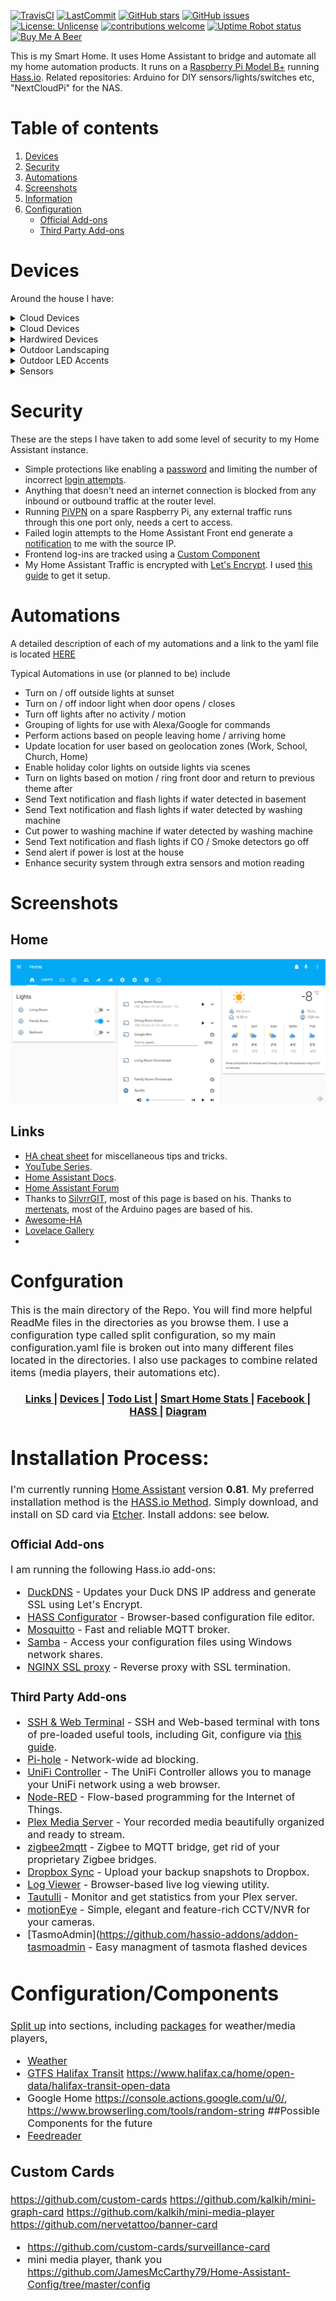 [![TravisCI](https://travis-ci.org/HalEEfacts/SmartHome.svg?branch=master)](https://travis-ci.org/HalEEfacts/SmartHome) [![LastCommit](https://img.shields.io/github/last-commit/HalEEfacts/SmartHome.svg?color=blue&style=plasticr)](https://github.com/HalEEfacts/SmartHome/commits/master) [![GitHub stars](https://img.shields.io/github/stars/HalEEfacts/SmartHome.svg)](https://github.com/HalEEfacts/SmartHome-Hassio/stargazers) [![GitHub issues](https://img.shields.io/github/issues/HalEEfacts/SmartHome.svg)](https://github.com/HalEEfacts/SmartHome-Hassio/issues) [![License: Unlicense](https://img.shields.io/badge/license-Unlicense-blue.svg)](http://unlicense.org/) [![contributions welcome](https://img.shields.io/badge/contributions-welcome-blue.svg?style=flat)](https://github.com/HalEEfacts/SmartHome-Hassio/pulls) [![Uptime Robot status](https://img.shields.io/uptimerobot/status/m780352466-da3a90fa1da0e09f6f0ee745.svg)](https://uptimerobot.com/) [![Buy Me A Beer](https://img.shields.io/badge/BuyMeABeer-Paypal-blue.svg)](https://paypal.me/HalEEfacts)

This is my Smart Home. It uses Home Assistant to bridge and automate all my home automation products. It runs on a [Raspberry Pi Model B+](https://www.amazon.com/dp/B07BDR5PDW/ref=psdc_1048424_t2_B07BFH96M3) running [Hass.io](https://www.home-assistant.io/hassio/). Related repositories: Arduino for DIY sensors/lights/switches etc,  "NextCloudPi" for the NAS.

# Table of contents
1. [Devices](#devices)
2. [Security](#security)
3. [Automations](#automations)
4. [Screenshots](#screenshots)
5. [Information](#information)
6. [Configuration](#configuration)
    - [Official Add-ons](#official-add-ons)
    - [Third Party Add-ons](#third-party-add-ons)
# Devices
Around the house I have:

<details><summary>Cloud Devices</summary>
<p>
    
| Device  | Quantity | Connection | Home Assistant | Notes |
| ------------- | :---: | ------------- | ------------- | ------------- |
| [Amazon Echo Dot](https://www.amazon.com/All-New-Amazon-Echo-Dot-Add-Alexa-To-Any-Room/dp/B01DFKC2SO) | 1 | Wifi | https://www.home-assistant.io/components/alexa/ | Used for voice commands to turn devices on/off using the [Emulated Hue Component](https://home-assistant.io/components/emulated_hue/) |
| [Google Mini](https://store.google.com/product/google_home_mini) | 1 | Wi-Fi | [Assistant](https://www.home-assistant.io/components/google_assistant/) | also for voice control, vie build in cloud service or DIY.|
</p></details>

<details><summary>Cloud Devices</summary>
<p>
    
### Outlets
| Device  | Quantity | Connection | Home Assistant | Notes |
| ------------- | :---: | ------------- | ------------- | ------------- |
| Wemo Outlet | 1 | Wifi |       |
| [Sonoff S31](http://a.co/d/dNYEOzi) | 2 | Wifi | mqtt |  not set up yet |
| [Jinvoo Outlets](http://a.co/d/0ra1sZJ) | 2 | Wifi | [Tuya component](https://www.home-assistant.io/components/tuya/) | not set up yet

### Lights
| Device  | Quantity | Connection | Home Assistant | Notes |
| ------------- | :---: | ------------- | ------------- | ------------- |
| [Hue Colored lights](http://amzn.to/2l2viGK) | 2 | wifi/zigbee | Hue | |
| [Ikea TRÅDFRI LED Bulbs](http://www.ikea.com/us/en/catalog/products/20318267/) | 1 | Wifi/zigbee | Hue |
| [Ikea TRÅDFRI Remote](http://www.ikea.com/us/en/catalog/products/20303317/) | 1  Wifi/zigbee | | - add thru Hue via [1](https://redsilico.com/blog/ikea-tradri-remote-with-hue-hub)
### Multimedia
| Device  | Quantity | Connection | Home Assistant | Notes |
| ------------- | :---: | ------------- | ------------- | ------------- |
| IP/Android Cameras | 1 | Wifi | [IP Webcam](https://www.home-assistant.io/components/android_ip_webcam/) | 
| [Amazon Fire 8HD](http://amzn.to/2tqlMCW) | 1 | Wifi | | [FloorPlan Blog post](http://www.vmwareinfo.com/2017/07/visualizing-smart-home-using-home.html)</s> dont have yet, may go with Pi Screen
| [LG WebOS TV] | 1 | LAN | [WebOS](https://www.home-assistant.io/components/media_player.webostv/) |
| [Sonos] | 2 | Wifi | [Sonos](https://www.home-assistant.io/components/sonos/)
### Etc
| Device  | Quantity | Connection | Home Assistant | Notes |
| ------------- | :---: | ------------- | ------------- | ------------- |
| PI Zero | 1 | Wifi | |
| [NodeMCU Development Boards](http://amzn.to/2ou0NON) | 8 | Wifi/mqtt| |  Act as [DIY Motion Sensors](http://www.vmwareinfo.com/2017/11/yet-another-inexpensive-motion-sensor.html). Scenes are activated via IFTTT/HA integration.
| [Pi 2 B](http://amzn.to/B01CD5VC92) | 2 | Wifi | | Runs as home computer (Raspbian, etc) with WebCam (installed via [1](https://blog.kalavala.net/smarthome/camera/), [CUPS](https://www.cups.org/) for Printer connection via MQTT, and NAS

*Technically Zigbee based, but added through Hue they dont require a zigbee hub.
</p></details>

<details><summary>Hardwired Devices</summary>
<p>
| Device  | Quantity | Connection | Home Assistant | Notes |
| ------------- | :---: | ------------- | ------------- | ------------- |
| [Philips Hue Hub Gen 2](http://amzn.to/2eoQTJy) | 1 | LAN | Hue |
| [Pi B+](http://amzn.to/B01CD5VC92)__ Hub, See above (Hass.io)
| [Ikea TRÅDFRI Gateway](http://www.ikea.com/us/en/catalog/products/00337813/) | 0 | LAN | | 
</p></details>

<details><summary>Outdoor Landscaping</summary>
<p>
| Device  | Quantity | Connection | Home Assistant | Notes |
| ------------- | :---: | ------------- | ------------- | ------------- |
| [Rachio Sprinkler system](http://amzn.to/2eoPKBW) | 0 | Wifi | | |
| [GE ZWave Outdoor Power Module](http://amzn.to/2q17R4S) | 0 | | |
|[Phyn Smart Water Main ShutOff/Leak Detector](http://www.phyn.com/) | 0 | | |
| [Outdoor LED Lighting](http://www.vmwareinfo.com/2017/08/diy-outdoor-smart-home-led-strips.html) | 0 | | |
</p></details>

<details><summary>Outdoor LED Accents</summary>
<p>
| Device  | Quantity | Connection | Home Assistant | Notes |
| ------------- | :---: | ------------- | ------------- | ------------- |
| [LED RGB Wifi Controller - flux_led compatible](http://amzn.to/2jUBSBE) | 0 | | |
| [LED Strip kits](http://amzn.to/2gJYfZ5) | 0 | | |
| [Aluminum light Diffusers](http://amzn.to/2CIId82) | 0 | | |
| [Outdoor Housing](http://amzn.to/2m2dG0X) | 0 | | |
</p></details>

<details><summary>Sensors</summary>
<p>
| Device  | Quantity | Connection | Home Assistant | Notes |
| ------------- | :---: | ------------- | ------------- | ------------- |
| [Pi Zero](http://amzn.to/2ougZQ3) | 0 | | |
| [Zigbee2mqtt "hub"](https://github.com/Koenkk/zigbee2mqtt) | 0 | | |
| [MX350 Printer]( http://a.co/d/1GxbxER) | 1 | | |
| [Xiaomi motion sensors](1) | 0 | | |
| [Xiaomic Button](2) | 0 | | |
</p></details>

# Security
These are the steps I have taken to add some level of security to my Home Assistant instance.
- Simple protections like enabling a [password](https://github.com/HalEEfacts/SmartHome/blob/master/config/configuration.yaml#L132) and limiting the number of incorrect [login attempts](https://github.com/HalEEfacts/SmartHome/blob/master/config/configuration.yaml#L133).
- Anything that doesn't need an internet connection is blocked from any inbound or outbound traffic at the router level.
- Running [PiVPN](http://www.pivpn.io/) on a spare Raspberry Pi, any external traffic runs through this one port only, needs a cert to access.
- Failed login attempts to the Home Assistant Front end generate a [notification](https://github.com/HalEEfacts/SmartHome/blob/master/config/automations.yaml#L1) to me with the source IP.
- Frontend log-ins are tracked using a [Custom Component](https://github.com/custom-components/sensor.authenticated)
- My Home Assistant Traffic is encrypted with [Let's Encrypt](https://letsencrypt.org/).  I used [this guide](https://www.splitbrain.org/blog/2017-08/10-homeassistant_duckdns_letsencrypt) to get it setup.

# Automations

A detailed description of each of my automations and a link to the yaml file is located [HERE](https://github.com/HalEEfacts/SmartHome/tree/master/config/automations)

Typical Automations in use (or planned to be) include

- Turn on / off outside lights at sunset
- Turn on / off indoor light when door opens / closes
- Turn off lights after no activity / motion
- Grouping of lights for use with Alexa/Google for commands
- Perform actions based on people leaving home / arriving home
- Update location for user based on geolocation zones (Work, School, Church, Home)
- Enable holiday color lights on outside lights via scenes
- Turn on lights based on motion / ring front door and return to previous theme after
- Send Text notification and flash lights if water detected in basement
- Send Text notification and flash lights if water detected by washing machine
- Cut power to washing machine if water detected by washing machine
- Send Text notification and flash lights if CO / Smoke detectors go off
- Send alert if power is lost at the house
- Enhance security system through extra sensors and motion reading

# Screenshots

## Home
![Home](/images/homescreen.png)

## Links
* [HA cheat sheet](/HASS%20Cheatsheet.md) for miscellaneous tips and tricks.
* [YouTube Series](https://www.youtube.com/playlist?list=PLgtGAtCt_hGTc_GAEmMhQ_XVs80mZoBIG). 
* [Home Assistant Docs](https://home-assistant.io/docs/).
* [Home Assistant Forum](https://community.home-assistant.io/) 
* Thanks to [SilvrrGIT](https://github.com/SilvrrGIT/HomeAssistant), most of this page is based on his. Thanks to [mertenats](https://github.com/mertenats/Open-Home-Automation), most of the Arduino pages are based of his.
* [Awesome-HA](https://www.awesome-ha.com/)
* [Lovelace Gallery](https://home-assistant-lovelace-gallery.netlify.com/#)
*

# Confguration

<p><font size="3">

This is the main directory of the Repo.  You will find more helpful ReadMe files in the directories as you browse them.  I  use a configuration type called split configuration, so my main configuration.yaml file is broken out into many different files located in the directories. I also use packages to combine related items (media players, their automations etc).</p>
<div align="center"><a name="menu"></a>
  <h4>
    <a href="https://github.com/HalEEfacts/SmartHome#links">
      Links
    </a>
    <span> | </span>
    <a href="https://github.com/HalEEfacts/SmartHome#devices">
      Devices
    </a>
    <span> | </span>
    <a href="https://github.com//HalEEfacts/SmartHome/issues">
      Todo List
    </a>
    <span> | </span>
    <a href="https://twitter.com/BearStoneHA">
      Smart Home Stats
    </a>
    <span> | </span>
    <a href="https://www.facebook.com/BearStoneHA">
      Facebook
    </a>
    <span> | </span>
    <a href="https://github.com/HalEEfacts/SmartHome/tree/master/config">
      HASS
    </a>
    <span> | </span>
    <a href="https://github.com//HalEEfacts/SmartHome#diagram">
      Diagram
    </a>
  </h4>
</div>

# Installation Process:
I'm currently running [Home Assistant](https://home-assistant.io) version __0.81__. My preferred installation method is the [HASS.io Method](https://www.home-assistant.io/hassio/). Simply download, and install on SD card via [Etcher](https://etcher.io/).  Install addons: see below.

### Official Add-ons

 I am running the following Hass.io add-ons:

* [DuckDNS](https://www.home-assistant.io/addons/duckdns/) - Updates your Duck DNS IP address and generate SSL using Let's Encrypt.
* [HASS Configurator](https://www.home-assistant.io/addons/configurator/) - Browser-based configuration file editor.
* [Mosquitto](https://www.home-assistant.io/addons/mosquitto/) - Fast and reliable MQTT broker.
* [Samba](https://www.home-assistant.io/addons/samba/) - Access your configuration files using Windows network shares.
* [NGINX SSL proxy](https://www.home-assistant.io/addons/nginx_proxy/) - Reverse proxy with SSL termination.

### Third Party Add-ons

* [SSH & Web Terminal](https://github.com/hassio-addons/addon-ssh) - SSH and Web-based terminal with tons of pre-loaded useful tools, including Git, configure via [this guide](https://www.home-assistant.io/docs/ecosystem/backup/backup_github/).
* [Pi-hole](https://github.com/hassio-addons/addon-pi-hole) - Network-wide ad blocking.
* [UniFi Controller](https://github.com/hassio-addons/addon-unifi) - The UniFi Controller allows you to manage your UniFi network using a web browser.
* [Node-RED](https://github.com/hassio-addons/addon-node-red) - Flow-based programming for the Internet of Things.
* [Plex Media Server](https://github.com/hassio-addons/addon-plex) - Your recorded media beautifully organized and ready to stream.
* [zigbee2mqtt](https://github.com/danielwelch/hassio-zigbee2mqtt) - Zigbee to MQTT bridge, get rid of your proprietary Zigbee bridges.
* [Dropbox Sync](https://github.com/danielwelch/hassio-dropbox-sync) - Upload your backup snapshots to Dropbox.
* [Log Viewer](https://github.com/hassio-addons/addon-log-viewer) - Browser-based live log viewing utility.
* [Tautulli](https://github.com/hassio-addons/addon-tautulli) - Monitor and get statistics from your Plex server.
* [motionEye](https://github.com/hassio-addons/addon-motioneye) - Simple, elegant and feature-rich CCTV/NVR for your cameras.
* [TasmoAdmin](https://github.com/hassio-addons/addon-tasmoadmin -  Easy managment of tasmota flashed devices

# Configuration/Components

[Split up](https://www.home-assistant.io/docs/configuration/splitting_configuration/) into sections, including  [packages](https://www.home-assistant.io/docs/configuration/packages/) for weather/media players, 

* [Weather](https://community.home-assistant.io/t/add-an-active-weather-radar-map/1315/34)
* [GTFS Halifax Transit](https://www.home-assistant.io/components/sensor.gtfs/) https://www.halifax.ca/home/open-data/halifax-transit-open-data
* Google Home https://console.actions.google.com/u/0/, https://www.browserling.com/tools/random-string
##Possible Components for the future
* [Feedreader](https://www.home-assistant.io/components/feedreader)


## Custom Cards
https://github.com/custom-cards
https://github.com/kalkih/mini-graph-card
https://github.com/kalkih/mini-media-player
https://github.com/nervetattoo/banner-card
* https://github.com/custom-cards/surveillance-card
* mini media player, thank you https://github.com/JamesMcCarthy79/Home-Assistant-Config/tree/master/config
